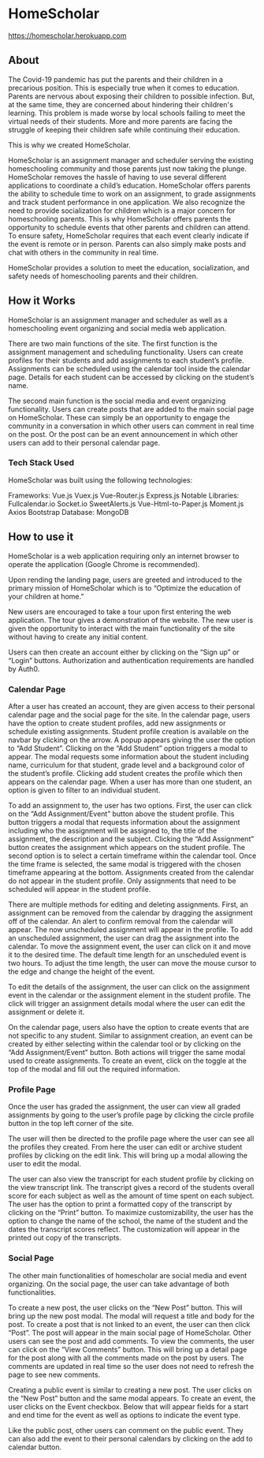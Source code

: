 # HomeScholar

https://homescholar.herokuapp.com

## About

The Covid-19 pandemic has put the parents and their children in a precarious position. This is especially true when it comes to education. Parents are nervous about exposing their children to possible infection. But, at the same time, they are concerned about hindering their children's learning. This problem is made worse by local schools failing to meet the virtual needs of their students. More and more parents are facing the struggle of keeping their children safe while continuing their education.

This is why we created HomeScholar.

HomeScholar is an assignment manager and scheduler serving the existing homeschooling community and those parents just now taking the plunge. HomeScholar removes the hassle of having to use several different applications to coordinate a child’s education. HomeScholar offers parents the ability to schedule time to work on an assignment, to grade assignments and track student performance in one application. We also recognize the need to provide socialization for children which is a major concern for homeschooling parents. This is why HomeScholar offers parents the opportunity to schedule events that other parents and children can attend. To ensure safety, HomeScholar requires that each event clearly indicate if the event is remote or in person. Parents can also simply make posts and chat with others in the community in real time.

HomeScholar provides a solution to meet the education, socialization, and safety needs of homeschooling parents and their children.

## How it Works

HomeScholar is an assignment manager and scheduler as well as a homeschooling event organizing and social media web application.

There are two main functions of the site. The first function is the assignment management and scheduling functionality. Users can create profiles for their students and add assignments to each student’s profile. Assignments can be scheduled using the calendar tool inside the calendar page. Details for each student can be accessed by clicking on the student’s name.

The second main function is the social media and event organizing functionality. Users can create posts that are added to the main social page on HomeScholar. These can simply be an opportunity to engage the community in a conversation in which other users can comment in real time on the post. Or the post can be an event announcement in which other users can add to their personal calendar page.

### Tech Stack Used

HomeScholar was built using the following technologies:

Frameworks:
Vue.js
Vuex.js
Vue-Router.js
Express.js
Notable Libraries:
Fullcalendar.io
Socket.io
SweetAlerts.js
Vue-Html-to-Paper.js
Moment.js
Axios
Bootstrap
Database:
MongoDB

## How to use it

HomeScholar is a web application requiring only an internet browser to operate the application (Google Chrome is recommended).

Upon rending the landing page, users are greeted and introduced to the primary mission of HomeScholar which is to “Optimize the education of your children at home.”

New users are encouraged to take a tour upon first entering the web application. The tour gives a demonstration of the website. The new user is given the opportunity to interact with the main functionality of the site without having to create any initial content.

Users can then create an account either by clicking on the “Sign up” or “Login” buttons. Authorization and authentication requirements are handled by Auth0.

### Calendar Page

After a user has created an account, they are given access to their personal calendar page and the social page for the site. In the calendar page, users have the option to create student profiles, add new assignments or schedule existing assignments. Student profile creation is available on the navbar by clicking on the arrow. A popup appears giving the user the option to “Add Student”. Clicking on the “Add Student” option triggers a modal to appear. The modal requests some information about the student including name, curriculum for that student, grade level and a background color of the student’s profile. Clicking add student creates the profile which then appears on the calendar page. When a user has more than one student, an option is given to filter to an individual student.

To add an assignment to, the user has two options. First, the user can click on the “Add Assignment/Event” button above the student profile. This button triggers a modal that requests information about the assignment including who the assignment will be assigned to, the title of the assignment, the description and the subject. Clicking the “Add Assignment” button creates the assignment which appears on the student profile. The second option is to select a certain timeframe within the calendar tool. Once the time frame is selected, the same modal is triggered with the chosen timeframe appearing at the bottom. Assignments created from the calendar do not appear in the student profile. Only assignments that need to be scheduled will appear in the student profile.

There are multiple methods for editing and deleting assignments. First, an assignment can be removed from the calendar by dragging the assignment off of the calendar. An alert to confirm removal from the calendar will appear. The now unscheduled assignment will appear in the profile. To add an unscheduled assignment, the user can drag the assignment into the calendar. To move the assignment event, the user can click on it and move it to the desired time. The default time length for an unscheduled event is two hours. To adjust the time length, the user can move the mouse cursor to the edge and change the height of the event.

To edit the details of the assignment, the user can click on the assignment event in the calendar or the assignment element in the student profile. The click will trigger an assignment details modal where the user can edit the assignment or delete it.

On the calendar page, users also have the option to create events that are not specific to any student. Similar to assignment creation, an event can be created by either selecting within the calendar tool or by clicking on the “Add Assignment/Event” button. Both actions will trigger the same modal used to create assignments. To create an event, click on the toggle at the top of the modal and fill out the required information.

### Profile Page

Once the user has graded the assignment, the user can view all graded assignments by going to the user’s profile page by clicking the circle profile button in the top left corner of the site.

The user will then be directed to the profile page where the user can see all the profiles they created. From here the user can edit or archive student profiles by clicking on the edit link. This will bring up a modal allowing the user to edit the modal.

The user can also view the transcript for each student profile by clicking on the view transcript link. The transcript gives a record of the students overall score for each subject as well as the amount of time spent on each subject. The user has the option to print a formatted copy of the transcript by clicking on the “Print” button. To maximize customizability, the user has the option to change the name of the school, the name of the student and the dates the transcript scores reflect. The customization will appear in the printed out copy of the transcripts.

### Social Page

The other main functionalities of homescholar are social media and event organizing. On the social page, the user can take advantage of both functionalities.

To create a new post, the user clicks on the “New Post” button. This will bring up the new post modal. The modal will request a title and body for the post. To create a post that is not linked to an event, the user can then click “Post”. The post will appear in the main social page of HomeScholar. Other users can see the post and add comments. To view the comments, the user can click on the “View Comments” button. This will bring up a detail page for the post along with all the comments made on the post by users. The comments are updated in real time so the user does not need to refresh the page to see new comments.

Creating a public event is similar to creating a new post. The user clicks on the “New Post” button and the same modal appears. To create an event, the user clicks on the Event checkbox. Below that will appear fields for a start and end time for the event as well as options to indicate the event type.

Like the public post, other users can comment on the public event. They can also add the event to their personal calendars by clicking on the add to calendar button.
